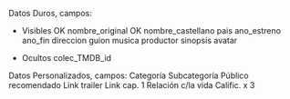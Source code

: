 Datos Duros, campos:
- Visibles
OK	nombre_original
OK	nombre_castellano
	pais
	ano_estreno
	ano_fin
	direccion
	guion
	musica
	productor
	sinopsis
	avatar

- Ocultos
	colec_TMDB_id

Datos Personalizados, campos:
	Categoría
	Subcategoría
	Público recomendado
	Link trailer
	Link cap. 1
	Relación c/la vida
	Calific. x 3